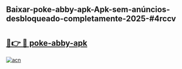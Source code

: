 ## Baixar-poke-abby-apk-Apk-sem-anúncios-desbloqueado-completamente-2025-#4rccv

# <h2><a href="https://ainizakaria.my?title=poke-abby-apk&ref=20M">🔗👉 🔴 poke-abby-apk</a></h2>

[![acn](https://github.com/user-attachments/assets/0f9c940e-d8b0-45ae-aac7-cd30a18b3e1c)](https://ainizakaria.my?title=poke-abby-apk&ref=20M)

